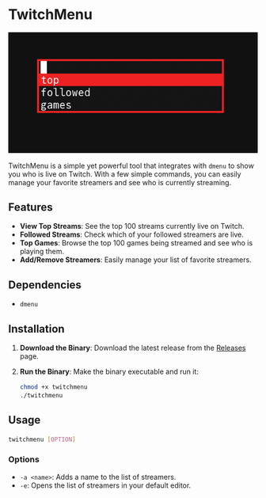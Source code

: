 # TwitchMenu

![TwitchMenu](menu.png)

TwitchMenu is a simple yet powerful tool that integrates with `dmenu` to show you who is live on Twitch. With a few simple commands, you can easily manage your favorite streamers and see who is currently streaming.

## Features

- **View Top Streams**: See the top 100 streams currently live on Twitch.
- **Followed Streams**: Check which of your followed streamers are live.
- **Top Games**: Browse the top 100 games being streamed and see who is playing them.
- **Add/Remove Streamers**: Easily manage your list of favorite streamers.

## Dependencies

- `dmenu`

## Installation

1. **Download the Binary**:
   Download the latest release from the [Releases](https://github.com/aitet/twitchmenu/releases) page.

2. **Run the Binary**:
   Make the binary executable and run it:
   ```sh
   chmod +x twitchmenu
   ./twitchmenu
   ```

## Usage

```sh
twitchmenu [OPTION]
```

### Options

- `-a <name>`: Adds a name to the list of streamers.
- `-e`: Opens the list of streamers in your default editor.
